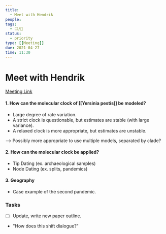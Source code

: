 ```yaml
---
title:
  - Meet with Hendrik
people:
tags:
  - ⬜/🧨  
status:
  - priority  
type: [[Meeting]]
due: 2021-04-27
time: 11:30
---
```


# Meet with Hendrik

[Meeting Link](https://us02web.zoom.us/j/86270641220?pwd=OWVGQy9DU3RjVFNrY3BwZHZmamthZz09)

#### 1. How can the molecular clock of [[Yersinia pestis]] be modeled?

- Large degree of rate variation.
- A strict clock is questionable, but estimates are stable (with large variance).
- A relaxed clock is more appropriate, but estimates are unstable.
	
--> Possibly more appropriate to use multiple models, separated by clade? 

#### 2. How can the molecular clock be applied?

- Tip Dating  (ex. archaeological samples)
- Node Dating (ex. splits, pandemics)

#### 3. Geography

- Case example of the second pandemic.

### Tasks

- [ ] Update, write new paper outline.
- "How does this shift dialogue?"